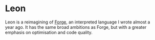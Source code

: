 # Leon

Leon is a reimagining of [Forge](https://www.github.com/zesterer/forge), an interpreted language I wrote almost a year ago.
It has the same broad ambitions as Forge, but with a greater emphasis on optimisation and code quality.
